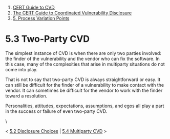 



1.  [CERT Guide to CVD](index.md)
2.  [The CERT Guide to Coordinated Vulnerability
    Disclosure](The-CERT-Guide-to-Coordinated-Vulnerability-Disclosure_47677443.md)
3.  [5. Process Variation
    Points](5.-Process-Variation-Points_47677473.md)


# 5.3 Two-Party CVD 








The simplest instance of CVD is when there are only two parties
involved: the finder of the vulnerability and the vendor who can fix the
software. In this case, many of the complexities that arise in
multiparty situations do not come into play.

That is not to say that two-party CVD is always straightforward or easy.
It can still be difficult for the finder of a vulnerability to make
contact with the vendor. It can sometimes be difficult for the vendor to
work with the finder toward a resolution.

Personalities, attitudes, expectations, assumptions, and egos all play a
part in the success or failure of even two-party CVD.

\



\< [5.2 Disclosure Choices](5.2-Disclosure-Choices_47677475.md) \|
[5.4 Multiparty CVD](5.4-Multiparty-CVD_47677477.md) \>














